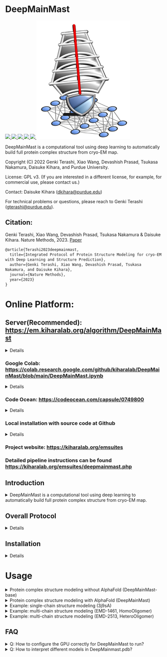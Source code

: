 # DeepMainMast

<a href="https://github.com/marktext/marktext/releases/latest">
   <img src="https://img.shields.io/badge/DeepMainMast-v1.0.0-green">
   <img src="https://img.shields.io/badge/platform-Linux%20%7C%20Mac%20-green">
   <img src="https://img.shields.io/badge/Language-python3-green">
   <img src="https://img.shields.io/badge/dependencies-tested-green">
   <img src="https://img.shields.io/badge/licence-GNU-green">
</a>  

<img src="DeepMainMast_Logo.png" height=380 width=300/>

DeepMainMast is a computational tool using deep learning to automatically build full protein complex structure from cryo-EM map.  

Copyright (C) 2022 Genki Terashi, Xiao Wang, Devashish Prasad, Tsukasa Nakamura, Daisuke Kihara, and Purdue University. 

License: GPL v3. (If you are interested in a different license, for example, for commercial use, please contact us.) 

Contact: Daisuke Kihara (dkihara@purdue.edu)

For technical problems or questions, please reach to Genki Terashi (gterashi@purdue.edu).

## Citation:

Genki Terashi, Xiao Wang, Devashish Prasad, Tsukasa Nakamura & Daisuke Kihara. Nature Methods, 2023.
[Paper]()
```
@article{Terashi2023deepmainmast,   
  title={Integrated Protocol of Protein Structure Modeling for cryo-EM with Deep Learning and Structure Prediction},   
  author={Genki Terashi, Xiao Wang, Devashish Prasad, Tsukasa Nakamura, and Daisuke Kihara},    
  journal={Nature Methods},    
  year={2023}    
}   
```

# Online Platform:

## Server(Recommended): https://em.kiharalab.org/algorithm/DeepMainMast
<details>
We have four publicly available platforms, which basically offer similar functionality.
Input: cryo-EM map+sequence file. Output: modeled protein structure. The input and output are the same across all platforms.
</details>

### Google Colab: https://colab.research.google.com/github/kiharalab/DeepMainMast/blob/main/DeepMainMast.ipynb
<details> 
   Step-by-step instructions are available. For free user, colab has 4-hour running time limit and may not work for large structures (>=1000 residues). Limited by redistribution constraints, only Ca tracing is available here
</details>

### Code Ocean: https://codeocean.com/capsule/0749800
<details> 
   Free online platform for easy usage. For academic users, CodeOcean has 10-hour running time limit per month. Limited by redistribution constraints, only Ca tracing is available here
</details>

### Local installation with source code at Github
<details>
Full code is available here and it is easier for user to modify to develop their own tools.
</details>

### Project website: https://kiharalab.org/emsuites
### Detailed pipeline instructions can be found https://kiharalab.org/emsuites/deepmainmast.php

## Introduction
<details>
   <summary>DeepMainMast is a computational tool using deep learning to automatically build full protein complex structure from cryo-EM map. </summary>
Structure modeling from maps is an indispensable step for studying proteins and their complexes with cryogenic electron microscopy (cryo-EM). Although the resolution of determined cryo-EM maps has generally improved, there are still many cases where tracing protein main-chains is difficult, even in maps determined at a near atomic resolution. Here, we have developed a protein structure modeling method, called DeepMainmast, which employs deep learning to capture the local map features of amino acids and atoms to assist main-chain tracing. Moreover, since Alphafold2 demonstrates high accuracy in protein structure prediction, we have integrated complementary strengths of de novo density tracing using deep learning with Alphafold2’s structure modeling to achieve even higher accuracy than each method alone. Additionally, the protocol is able to accurately assign chain identity to the structure models of homo-multimers.![image](https://github.com/kiharalab/dmm/assets/50850224/f04a5a46-7cd0-4961-a1c4-e7e044ea8870)

</details>

## Overall Protocol 
<details>
(1) Detecting amino-acid types and atom types using deep learning (Emap2sf). The image on the left shows the detected atom types (Ca atom: green, carbon: orange, and nitrogen: light blue). The image on the right shows the detected amino acid types in different colors. <br>
(2) Tracing Ca path and assigning the target sequence using the Vehicle Routing Problem Solver and the Dynamic Programming algorithm. Different parameter combinations are used. <br>
(3) Assembling Ca fragments using the Constraint Problem (CP) Solver. Colors indicate chain IDs. <br>
(4) Combining Ca models built under different parameter combinations using the CP Solver. Colors indicate the direction of chains from blue to red for the N-terminal to the C-terminal residues. <br>
(5) Full-atom building and refinement using PULCHRA and Rosetta-CM. <br>
(6) Scoring generated full-atom models based on the DAQ(AA) score and the DOT score.<br>
 
<p align="center">
  <img src="dmm_pipeline.png" alt="DeepMainMast framework" width="70%">
</p>
</details>

## Installation
<details>

### System Requirements
CPU: >=8 cores <br>
Memory (RAM): >=50Gb. For maps with more than 3,000 residues, memory space should be higher than 200GB. <br>
GPU: any GPU supports CUDA with at least 12GB memory. <br>
GPU is required for DeepMainMast and no CPU version is available for DeepMainMast since it is too slow.

## Installation Instructions
### 1. [`Install git`](https://git-scm.com/book/en/v2/Getting-Started-Installing-Git) 
### 2. Clone the repository in your computer 
```
git clone  https://github.com/kiharalab/DeepMainMast.git && cd DeepMainMast
```

### 3. Build dependencies.   
You have two options to install dependency on your computer:
#### 3.2 Install with anaconda (Recommended)
##### 3.2.1 [`install anaconda`](https://www.anaconda.com/download). 
##### 3.2.2 Install dependency in the command line
Make sure you are in the DeepMainMast directory and then run 
```
conda env create -f environment.yml
```
Each time when you want to run this software, simply activate the environment by
```
conda activate deepmainmast
conda deactivate(when you want to exit) 
```

### 4. Compile C packages
Run the following command:
```
bash make_c_programs.sh
```

### 5. Install Rosetta (optional)
If you want to build full-atom protein structure, then you need to install rosetta for DeepMainMast.
Please check the instructions [here](https://new.rosettacommons.org/demos/latest/tutorials/install_build/install_build) to install Rosetta locally. 


</details>

# Usage
<details> 
<summary>Protein complex structure modeling without AlphaFold (DeepMainMast-base)</summary>

## DeepMainMast(base)

```commandline
./dmm_full_multithreads.sh -p [program_path] -m [map_path] -f [fasta_path]  -c [contour] -o [output_path] -t [path_training_time] -T [fragment_assembling_time] -C [num_cpu] -M [num_cpu] -x [ROSETTA_PROGRAM_PATH]
```
[program_path] is the path of DeepMainmast program folder, absolute path suggested. <br>
[map_path]  is the path of the experimental cryo-EM map.<br>
[fasta_path] is the path of the input fasta file about sequence information. <br>
[contour] specifies the contour level as a density threshold to remove outside regions to save processing time. <br>
[output_path] specifies the output directory of DeepMainMast modeled structure. Final modeled structure DeepMainmast.pdb will be saved here. If the directory already exists, the final output will be DeepMainmast[random_digit].pdb to avoid overwritting.<br>
[path_training_time] specifies the computational Time Limit for PATH tracing per thread, default: 600 seconds. Suggested time: [total_num_residues]. <br>
[fragment_assembling_time] specifies the computational Time Limit for Fragment assembly, default: 600 seconds. Suggested time: [total_num_residues]. <br>
[num_cpu] Number of CPUs used for structure modeling processes. Minimum: 8. The more is better to accelerate the process.<br>
[ROSETTA_PROGRAM_PATH] specifies the rosetta program path, please make sure it is the directory that includes "main" directory after rosetta installment. It is optional, if you do not use this parameter, then DeepMainMast will only build Calpha only structures. It is required if you want to build full-atom protein structure.<br>
<b> Please include -H in command line if you have any two or more chains are identical. </b> That is important of correct chain assignment for identical chains.
<br> You can also add ```-F``` argument to accelerate the backbone tracing and sequence assignment steps, but may reduce the quality of final structure.
<br> If you are running on multi-GPU machines, please see FAQ to configure GPU correctly before running.

</details> 

<details> 
<summary>Protein complex structure modeling with AlphaFold (DeepMainMast)</summary>

# DeepMainMast
```commandline
./dmm_full_multithreads.sh -p [program_path] -m [map_path] -f [fasta_path] -A [alphafold_pdb_path] -c [contour] -o [output_path] -t [path_training_time] -T [fragment_assembling_time] -C [num_cpu] -M [num_cpu]  -x [ROSETTA_PROGRAM_PATH]
```
[program_path] is the path of DeepMainmast program folder, absolute path suggested. <br>
[map_path]  is the path of the experimental cryo-EM map.<br>
[fasta_path] is the path of the input fasta file about sequence information. <br>
[alphafold_pdb_path] is the path of the alphafold modeled structure in pdb format. Please combine all single-chain structures in one PDB file, separated by "TER" for different chains' records. The chain ID does not matter, for identical chains, you only need to provide the chain records once in the pdb format. <br>
[contour] specifies the contour level as a density threshold to remove outside regions to save processing time. <br>
[output_path] specifies the output directory of DeepMainMast modeled structure. Final modeled structure DeepMainmast.pdb will be saved here. If the directory already exists, the final output will be DeepMainmast[random_digit].pdb to avoid overwritting.<br>
[path_training_time] specifies the computational Time Limit for PATH tracing per thread, default: 600 seconds. Suggested time: [total_num_residues]. <br>
[fragment_assembling_time] specifies the computational Time Limit for Fragment assembly, default: 600 seconds. Suggested time: [total_num_residues]. <br>
[num_cpu] Number of CPUs used for structure modeling processes. Minimum: 8. The more is better to accelerate the process.<br>
[ROSETTA_PROGRAM_PATH] specifies the rosetta program path, please make sure it is the directory that includes "main" directory after rosetta installment. It is optional, if you do not use this parameter, then DeepMainMast will only build Calpha only structures. It is required if you want to build full-atom protein structure.<br>
<b> Please include -H in command line if you have any two or more chains are identical. </b> That is important of correct chain assignment for identical chains.
<br> You can also add ```-F``` argument to accelerate the backbone tracing and sequence assignment steps, but may reduce the quality of final structure.
<br> If you are running on multi-GPU machines, please see FAQ to configure GPU correctly before running.

</details>

<details> 
<summary>Example: single-chain structure modeling (3j9sA)</summary>

### Example: single-chain structure modeling (3j9sA)
Please run the following command in DeepMainMast program folder. <br> 
Examples are kept in [data/3j9sA](data/3j9sA) directory. 
#### Example Input
+ Target sequence file (-f): 3j9sA.fasta
+ MAP file (-m): 3j9sA.mrc
+ AlphaFold2 Model (optional -A): 3j9sA_af2.pdb
#### Calpha PATH tracing without AlphaFold2 Model
```
./dmm_full_multithreads.sh -p ./ -c 0.01 -o output_3j9sA -t 600 -T 600 -C 8 -M 8 -m ./data/3j9sA/3j9sA.mrc -f ./data/3j9sA/3j9sA.fasta
```
The outputs will be generated in [output_3j9sA/results] directory. The expected output structure is [output_3j9sA/DeepMainmast.pdb].

#### Calpha PATH tracing using AlphaFold2 Model
```
./dmm_full_multithreads.sh -p ./ -c 0.01 -o output_3j9sa -t 600 -T 600 -C 8 -M 8 -m ./data/3j9sA/3j9sA.mrc -f ./data/3j9sA/3j9sA.fasta -A ./data/3j9sA/3j9sA_af2.pdb
```
The outputs will be generated in [output_3j9sA/results] directory. The expected output structure is [output_3j9sA/DeepMainmast.pdb].

#### DeepMainMast: Protein full-atom structure modeling using AlphaFold2 Model
```
./dmm_full_multithreads.sh -p ./ -c 0.01 -o output_3j9sa -t 600 -T 600 -C 8 -M 8 -m ./data/3j9sA/3j9sA.mrc -f ./data/3j9sA/3j9sA.fasta -A ./data/3j9sA/3j9sA_af2.pdb -x [ROSETTA PROGRAM PATH]
```
Please confirm you install rosetta well, then please change -x to the rosetta program directory that includes "main" directory. <br>
The outputs will be generated in [output_3j9sA/results] directory. The expected output structure is [output_3j9sA/DeepMainmast.pdb].

#### Example Output
The example output is kept [here](https://kiharalab.org/emsuites/deepmainmast_example/3j9sA/) for your reference. All intermediate outputs are also kept here.

</details>


<details> 
<summary>Example: multi-chain structure modeling (EMD-1461, HomoOligomer)</summary>

### Example: multi-chain structure modeling (EMD-1461, HomoOligomer)
Please run the following command in DeepMainMast program folder. <br> 
Examples are kept in [data/1461](data/1461) directory.

#### Example Input
+ Target sequence file (-f): emd_1461.fasta
+ MAP file (-m): emd_1461.mrc
+ AlphaFold2 Model (optional -A): emd_1461_af2.pdb


#### Calpha PATH tracing without AlphaFold2 Model
```
./dmm_full_multithreads.sh -p ./ -c 0.3 -o output_1461 -t 1200 -T 600 -C 8 -M 8 -m ./data/1461/emd_1461.mrc -f ./data/1461/emd_1461.fasta  -H 
```
Since homo-oligomer includes identical chains, -H argument is required in the command line. <br>
The outputs will be generated in [output_1461/results] directory. The expected output structure is [output_1461/DeepMainmast.pdb].

#### Calpha PATH tracing using AlphaFold2 Model
```
./dmm_full_multithreads.sh -p ./ -c 0.3 -o output_1461 -t 1200 -T 600 -C 8 -M 8 -m ./data/1461/emd_1461.mrc -f ./data/1461/emd_1461.fasta  -H -A ./data/1461/emd_1461_af2.pdb 
```
Since homo-oligomer includes identical chains, -H argument is required in the command line. <br>
The outputs will be generated in [output_1461/results] directory. The expected output structure is [output_1461/DeepMainmast.pdb].


#### DeepMainMast: Protein full-atom structure modeling using AlphaFold2 Model
```
./dmm_full_multithreads.sh -p ./ -c 0.3 -o output_1461 -t 1200 -T 600 -C 8 -M 8 -m ./data/1461/emd_1461.mrc -f ./data/1461/emd_1461.fasta  -H -A ./data/1461/emd_1461_af2.pdb -x [ROSETTA PROGRAM PATH]
```
Since homo-oligomer includes identical chains, -H argument is required in the command line. <br>
The outputs will be generated in [output_1461/results] directory. The expected output structure is [output_1461/DeepMainmast.pdb].

#### Example Output 
The example output is kept [here](https://kiharalab.org/emsuites/deepmainmast_example/1461/) for your reference. All intermediate outputs are also kept here.

</details>

<details> 
<summary>Example: multi-chain structure modeling (EMD-2513, HeteroOligomer)</summary>


### Example: multi-chain structure modeling (EMD-2513, HeteroOligomer)
Please run the following command in DeepMainMast program folder. <br> 
Examples are kept in [data/2513](data/2513) directory.

#### Input Example
+ Target sequence file (-f): emd_2513.fasta
+ MAP file (-m): emd_2513.mrc
+ AlphaFold2 Model (optional -A): emd_2513_af2.pdb

#### Calpha PATH tracing without AlphaFold2 Model
```
./dmm_full_multithreads.sh -p ./ -c 0.01 -o output_2513 -t 1200 -T 1200 -C 8 -M 8 -m ./data/2513/emd_2513.mrc -f ./data/2513/emd_2513.fasta
```
The outputs will be generated in [output_2513/results] directory. The expected output structure is [output_2513/DeepMainmast.pdb].<br>
This example does not include any identical chains, so we should not add -H in command line. <b>For other examples that may include identical chains in the complex, please do not forget to add -H in command line.</b>

#### Calpha PATH tracing using AlphaFold2 Model
```
./dmm_full_multithreads.sh -p ./ -c 0.01 -o output_2513 -t 1200 -T 1200 -C 8 -M 8 -m ./data/2513/emd_2513.mrc -f ./data/2513/emd_2513.fasta  -A ./data/2513/emd_2513_af2.pdb 
```
The outputs will be generated in [output_2513/results] directory. The expected output structure is [output_2513/DeepMainmast.pdb].<br>
This example does not include any identical chains, so we should not add -H in command line. <b>For other examples that may include identical chains in the complex, please do not forget to add -H in command line.</b>



#### DeepMainMast: Protein full-atom structure modeling using AlphaFold2 Model
```
./dmm_full_multithreads.sh -p ./ -c 0.01 -o output_2513 -t 1200 -T 1200 -C 8 -M 8 -m ./data/2513/emd_2513.mrc -f ./data/2513/emd_2513.fasta  -A ./data/2513/emd_2513_af2.pdb -x [ROSETTA PROGRAM PATH]
```
The outputs will be generated in [output_2513/results] directory. The expected output structure is [output_2513/DeepMainmast.pdb].<br>
This example does not include any identical chains, so we should not add -H in command line. <b>For other examples that may include identical chains in the complex, please do not forget to add -H in command line.</b>

#### Example Output

The example output is kept [here](https://kiharalab.org/emsuites/deepmainmast_example/2513/) for your reference. All intermediate outputs are also kept here.

</details>

## FAQ
<details>
<summary>Q: How to configure the GPU correctly for DeepMainMast to run?</summary>

Please run the following command line before you run DeepMainMast in multi-GPU machines.
```
export CUDA_VISIBLE_DEVICES=[gpu_id]
```
Here the gpu_id should be the GPU ID that you want to use.

</details>

<details>
<summary>Q: How to interpret different models in DeepMainmast.pdb?</summary>

The 3D model contains four models (with rosetta)/ two models (without rosetta).  
In MODEL1, Ca-only structure, all modeled positions are colored by DAQ(AA) score.  
In MODEL2, Ca-only structure, amino acids with DAQ(CA) score below -0.5 are excluded, and amino acids with DAQ(AA) score below -0.5 are replaced with UNK.  
In MODEL3, full-atomic structure, all modeled positions are colored by DAQ(AA) score.  
In MODEL4, full-atomic structure, amino acids with DAQ(CA) score below -0.5 are excluded, and amino acids with DAQ(AA) score below -0.5 are replaced with UNK.  
</details>

